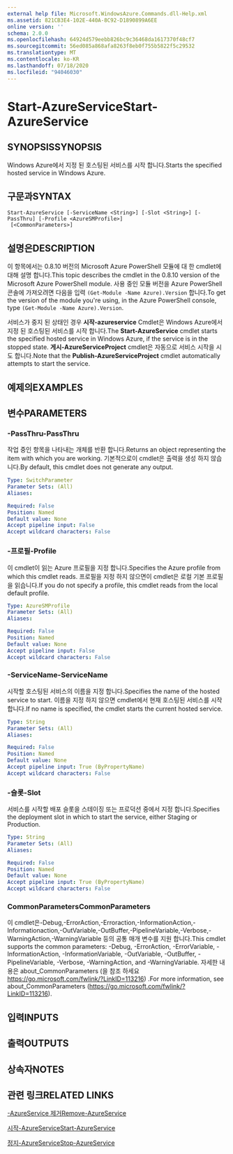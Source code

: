 ```yaml
---
external help file: Microsoft.WindowsAzure.Commands.dll-Help.xml
ms.assetid: 821CB3E4-102E-440A-8C92-D1890899A6EE
online version: ''
schema: 2.0.0
ms.openlocfilehash: 64924d579eebb826bc9c36468da1617370f48cf7
ms.sourcegitcommit: 56ed085a868afa8263f8eb0f755b5822f5c29532
ms.translationtype: MT
ms.contentlocale: ko-KR
ms.lasthandoff: 07/18/2020
ms.locfileid: "94046030"
---
```

# <span data-ttu-id="12e42-101">Start-AzureService</span><span class="sxs-lookup"><span data-stu-id="12e42-101">Start-AzureService</span></span>

## <span data-ttu-id="12e42-102">SYNOPSIS</span><span class="sxs-lookup"><span data-stu-id="12e42-102">SYNOPSIS</span></span>
<span data-ttu-id="12e42-103">Windows Azure에서 지정 된 호스팅된 서비스를 시작 합니다.</span><span class="sxs-lookup"><span data-stu-id="12e42-103">Starts the specified hosted service in Windows Azure.</span></span>

## <span data-ttu-id="12e42-104">구문과</span><span class="sxs-lookup"><span data-stu-id="12e42-104">SYNTAX</span></span>

```
Start-AzureService [-ServiceName <String>] [-Slot <String>] [-PassThru] [-Profile <AzureSMProfile>]
 [<CommonParameters>]
```

## <span data-ttu-id="12e42-105">설명은</span><span class="sxs-lookup"><span data-stu-id="12e42-105">DESCRIPTION</span></span>
<span data-ttu-id="12e42-106">이 항목에서는 0.8.10 버전의 Microsoft Azure PowerShell 모듈에 대 한 cmdlet에 대해 설명 합니다.</span><span class="sxs-lookup"><span data-stu-id="12e42-106">This topic describes the cmdlet in the 0.8.10 version of the Microsoft Azure PowerShell module.</span></span>
<span data-ttu-id="12e42-107">사용 중인 모듈 버전을 Azure PowerShell 콘솔에 가져오려면 다음을 입력 `(Get-Module -Name Azure).Version` 합니다.</span><span class="sxs-lookup"><span data-stu-id="12e42-107">To get the version of the module you're using, in the Azure PowerShell console, type `(Get-Module -Name Azure).Version`.</span></span>

<span data-ttu-id="12e42-108">서비스가 중지 된 상태인 경우 **시작-azureservice** Cmdlet은 Windows Azure에서 지정 된 호스팅된 서비스를 시작 합니다.</span><span class="sxs-lookup"><span data-stu-id="12e42-108">The **Start-AzureService** cmdlet starts the specified hosted service in Windows Azure, if the service is in the stopped state.</span></span>
<span data-ttu-id="12e42-109">**게시-AzureServiceProject** cmdlet은 자동으로 서비스 시작을 시도 합니다.</span><span class="sxs-lookup"><span data-stu-id="12e42-109">Note that the **Publish-AzureServiceProject** cmdlet automatically attempts to start the service.</span></span>

## <span data-ttu-id="12e42-110">예제의</span><span class="sxs-lookup"><span data-stu-id="12e42-110">EXAMPLES</span></span>

## <span data-ttu-id="12e42-111">변수</span><span class="sxs-lookup"><span data-stu-id="12e42-111">PARAMETERS</span></span>

### <span data-ttu-id="12e42-112">-PassThru</span><span class="sxs-lookup"><span data-stu-id="12e42-112">-PassThru</span></span>
<span data-ttu-id="12e42-113">작업 중인 항목을 나타내는 개체를 반환 합니다.</span><span class="sxs-lookup"><span data-stu-id="12e42-113">Returns an object representing the item with which you are working.</span></span>
<span data-ttu-id="12e42-114">기본적으로이 cmdlet은 출력을 생성 하지 않습니다.</span><span class="sxs-lookup"><span data-stu-id="12e42-114">By default, this cmdlet does not generate any output.</span></span>

```yaml
Type: SwitchParameter
Parameter Sets: (All)
Aliases: 

Required: False
Position: Named
Default value: None
Accept pipeline input: False
Accept wildcard characters: False
```

### <span data-ttu-id="12e42-115">-프로필</span><span class="sxs-lookup"><span data-stu-id="12e42-115">-Profile</span></span>
<span data-ttu-id="12e42-116">이 cmdlet이 읽는 Azure 프로필을 지정 합니다.</span><span class="sxs-lookup"><span data-stu-id="12e42-116">Specifies the Azure profile from which this cmdlet reads.</span></span>
<span data-ttu-id="12e42-117">프로필을 지정 하지 않으면이 cmdlet은 로컬 기본 프로필을 읽습니다.</span><span class="sxs-lookup"><span data-stu-id="12e42-117">If you do not specify a profile, this cmdlet reads from the local default profile.</span></span>

```yaml
Type: AzureSMProfile
Parameter Sets: (All)
Aliases: 

Required: False
Position: Named
Default value: None
Accept pipeline input: False
Accept wildcard characters: False
```

### <span data-ttu-id="12e42-118">-ServiceName</span><span class="sxs-lookup"><span data-stu-id="12e42-118">-ServiceName</span></span>
<span data-ttu-id="12e42-119">시작할 호스팅된 서비스의 이름을 지정 합니다.</span><span class="sxs-lookup"><span data-stu-id="12e42-119">Specifies the name of the hosted service to start.</span></span>
<span data-ttu-id="12e42-120">이름을 지정 하지 않으면 cmdlet에서 현재 호스팅된 서비스를 시작 합니다.</span><span class="sxs-lookup"><span data-stu-id="12e42-120">If no name is specified, the cmdlet starts the current hosted service.</span></span>

```yaml
Type: String
Parameter Sets: (All)
Aliases: 

Required: False
Position: Named
Default value: None
Accept pipeline input: True (ByPropertyName)
Accept wildcard characters: False
```

### <span data-ttu-id="12e42-121">-슬롯</span><span class="sxs-lookup"><span data-stu-id="12e42-121">-Slot</span></span>
<span data-ttu-id="12e42-122">서비스를 시작할 배포 슬롯을 스테이징 또는 프로덕션 중에서 지정 합니다.</span><span class="sxs-lookup"><span data-stu-id="12e42-122">Specifies the deployment slot in which to start the service, either Staging or Production.</span></span>

```yaml
Type: String
Parameter Sets: (All)
Aliases: 

Required: False
Position: Named
Default value: None
Accept pipeline input: True (ByPropertyName)
Accept wildcard characters: False
```

### <span data-ttu-id="12e42-123">CommonParameters</span><span class="sxs-lookup"><span data-stu-id="12e42-123">CommonParameters</span></span>
<span data-ttu-id="12e42-124">이 cmdlet은-Debug,-ErrorAction,-Erroraction,-InformationAction,-Informationaction,-OutVariable,-OutBuffer,-PipelineVariable,-Verbose,-WarningAction,-WarningVariable 등의 공통 매개 변수를 지원 합니다.</span><span class="sxs-lookup"><span data-stu-id="12e42-124">This cmdlet supports the common parameters: -Debug, -ErrorAction, -ErrorVariable, -InformationAction, -InformationVariable, -OutVariable, -OutBuffer, -PipelineVariable, -Verbose, -WarningAction, and -WarningVariable.</span></span> <span data-ttu-id="12e42-125">자세한 내용은 about_CommonParameters (을 참조 하세요 https://go.microsoft.com/fwlink/?LinkID=113216) .</span><span class="sxs-lookup"><span data-stu-id="12e42-125">For more information, see about_CommonParameters (https://go.microsoft.com/fwlink/?LinkID=113216).</span></span>

## <span data-ttu-id="12e42-126">입력</span><span class="sxs-lookup"><span data-stu-id="12e42-126">INPUTS</span></span>

## <span data-ttu-id="12e42-127">출력</span><span class="sxs-lookup"><span data-stu-id="12e42-127">OUTPUTS</span></span>

## <span data-ttu-id="12e42-128">상속자</span><span class="sxs-lookup"><span data-stu-id="12e42-128">NOTES</span></span>

## <span data-ttu-id="12e42-129">관련 링크</span><span class="sxs-lookup"><span data-stu-id="12e42-129">RELATED LINKS</span></span>

[<span data-ttu-id="12e42-130">-AzureService 제거</span><span class="sxs-lookup"><span data-stu-id="12e42-130">Remove-AzureService</span></span>](./Remove-AzureService.md)

[<span data-ttu-id="12e42-131">시작-AzureService</span><span class="sxs-lookup"><span data-stu-id="12e42-131">Start-AzureService</span></span>](./Start-AzureService.md)

[<span data-ttu-id="12e42-132">정지-AzureService</span><span class="sxs-lookup"><span data-stu-id="12e42-132">Stop-AzureService</span></span>](./Stop-AzureService.md)


